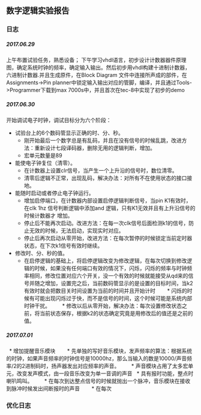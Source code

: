 ## 数字逻辑实验报告 ##
### 日志 ###
   ##### 2017.06.29 ##### 
   上午布置试验任务，熟悉设备；
   下午学习vhdl语言，初步设计计数器器件原理图，确定系统时钟的频率，确定输入输出。然后初步用vhdl构建十进制计数器，六进制计数器.并且生成原件，在Block Diagram
   文件中连接所声成的部件，在Assignments->Pin planner中锁定输入输出对应的管脚，编译，并且通过Tools->Programmer下载到max 7000s中，并且首次在tec-8中实现了初步的demo
   ##### 2017.06.30 #####
   开始调试电子时钟，调试目标分为六个阶段：
   * 试验台上的6个数码管显示正确的时、分、秒。
        * 刚开始最后一个数字总是有乱码，并且在没有信号的时候乱跳，改进方法：重新设计七段译码器，删除无用的逻辑判断，增加。
        * 宏单元数量是89
   * 能使电子钟复位（清零）。
        * 在计数器上设置clr信号，当产生一个上升沿的信号时，数位清零。
        * 清零后逻辑不正常，出现乱码，解决办法：对所有不在使用状态的接口接地。
   * 能随时启动或者停止电子钟运行。
        * 增加启停端口，在计数器内部设置启停逻辑判断信号，当pin K1有效时，在clk 1hz 信号判断逻辑中添加and 逻辑，只有K1无效并且有上升沿信号的时候计数器才
        增加。
        * 停止后不能再次启动。改进方法：在每一次clk信号后面检测k1的信号，防止无效的时候，无法启动，实现实时对应。
        * 停止后再次启动从零开始，改进方法：在每次暂停的时候锁定当前定时器状态，在下次k1信号有效时继续。
   * 修改时、分、秒的值。
        * 在启停逻辑的基础上，将启停逻辑改变为修改逻辑，在每次切换到修改逻辑的时候，如果没有任何端口有效的情况下，闪烁，闪烁的频率与时钟频率相同，修改位置对应六个开关，没一个有效的时候就能接受从qd来的信号并随之增加，设置完之后，当前数码管显示的是设置的目标时间，当k2有效时就会把数目关时间设置为当前的时间并且开始计时
        * 闪烁的时候有可能出现闪烁过于快，而不是信号的时间，这个时候可能是系统内部时钟干扰。
        * 修改以后从零开始，解决办法：每次设置修改状态之前，将当前状态保存，根据k2的状态确定究竟是用修改后的值还是之前的值。        
##### 2017.07.01 #####
   * 增加提醒音乐模块
        * 先单独的写好音乐模块，发声频率的算法：根据系统的时钟，如果声音频率的时钟信号是10000hz，那么当输入的数是10000/声音频率/2的2进制码时，扬声器发出对应频率的声音。
        * 声音模块占用了太多宏单元，改变发声模式，由一段音乐改变为单一音调的声音
   * 具有报时功能，整点时喇叭鸣叫。
        * 在每次到达整点信号的时候就抛出一个脉冲，音乐模块在接收到脉冲时候发出间断报时的声音
        * 在每次
### 优化日志 ###
   
   
   
